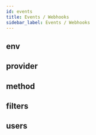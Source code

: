 ```yaml
---
id: events
title: Events / Webhooks
sidebar_label: Events / Webhooks
---
```


## env

## provider

## method

## filters

## users

